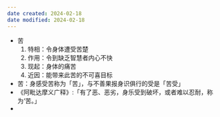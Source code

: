 ```yaml
---
date created: 2024-02-18
date modified: 2024-02-18
---
```

- 苦
    1. 特相：令身体遭受苦楚
    2. 作用：令到缺乏智慧者内心不快
    3. 现起：身体的痛苦
    4. 近因：能带来此苦的不可喜目标
- 苦：身感受苦称为「苦」，与不善果报身识俱行的受是「苦受」
- 《阿毗达摩义广释》:「有了恶、恶劣，身乐受到破坏，或者难以忍耐，称为‘苦。」
- 
